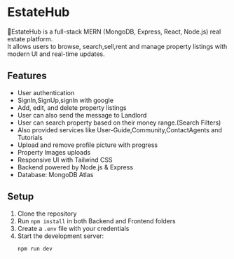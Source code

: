 # EstateHub

🏡EstateHub is a full-stack MERN (MongoDB, Express, React, Node.js) real estate platform.  
It allows users to browse, search,sell,rent and manage property listings with modern UI and real-time updates.

## Features
- User authentication
- SignIn,SignUp,signIn with google
- Add, edit, and delete property listings
- User can also send the message to Landlord
- User can search property based on their money range.(Search Filters)
- Also provided services like  User-Guide,Community,ContactAgents and Tutorials
- Upload and remove profile picture with progress 
- Property Images uploads
- Responsive UI with Tailwind CSS
- Backend powered by Node.js & Express
- Database: MongoDB Atlas

## Setup
1. Clone the repository
2. Run `npm install` in both Backend and Frontend folders
3. Create a `.env` file with your credentials
4. Start the development server:
   ```bash
   npm run dev
